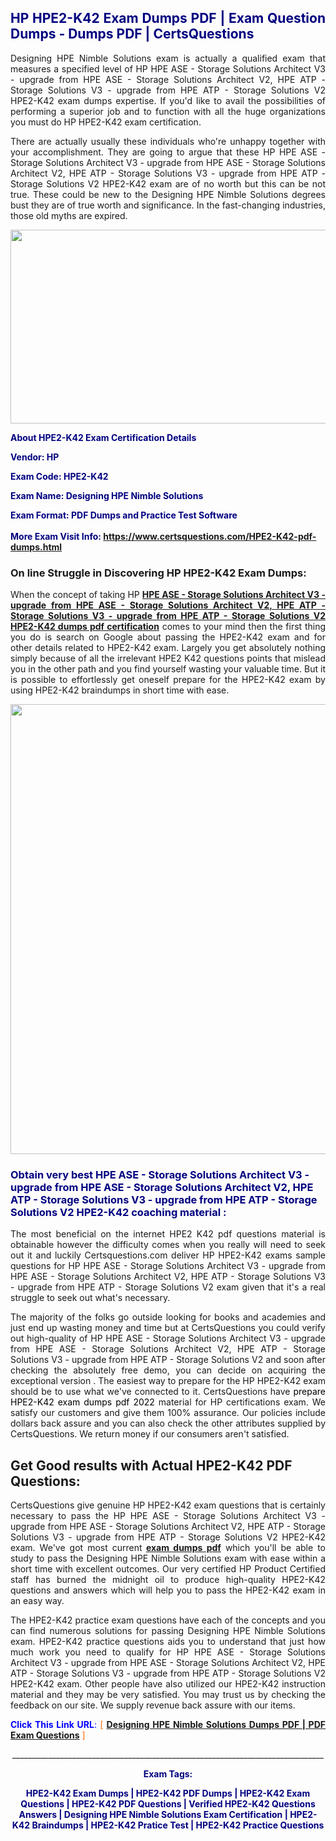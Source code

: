 <h2 style="text-align: justify;"><span style="color: #000080;">HP HPE2-K42 Exam Dumps PDF | Exam Question Dumps - Dumps PDF | CertsQuestions</span></h2>
<p style="text-align: justify;">Designing HPE Nimble Solutions exam is actually a qualified exam that measures a specified level of HP HPE ASE - Storage Solutions Architect V3 - upgrade from HPE ASE - Storage Solutions Architect V2, HPE ATP - Storage Solutions V3 - upgrade from HPE ATP - Storage Solutions V2 HPE2-K42 exam dumps expertise. If you'd like to avail the possibilities of performing a superior job and to function with all the huge organizations you must do HP HPE2-K42 exam certification.</p>
<p style="text-align: justify;">There are actually usually these individuals who're unhappy together with your accomplishment. They are going to argue that these HP HPE ASE - Storage Solutions Architect V3 - upgrade from HPE ASE - Storage Solutions Architect V2, HPE ATP - Storage Solutions V3 - upgrade from HPE ATP - Storage Solutions V2 HPE2-K42 exam are of no worth but this can be not true. These could be new to the Designing HPE Nimble Solutions degrees bust they are of true worth and significance. In the fast-changing industries, those old myths are expired.</p>
<p><img style="display: block; margin-left: auto; margin-right: auto;" src="https://i.imgur.com/eaP4ae9.png" width="840" height="310" /></p>
<p><span style="color: #000080;"><strong>About HPE2-K42 Exam Certification Details</strong></span></p>
<p><span style="color: #000080;"><strong>Vendor: HP<br /></strong></span></p>
<p><span style="color: #000080;"><strong>Exam Code: HPE2-K42</strong></span></p>
<p><span style="color: #000080;"><strong>Exam Name: Designing HPE Nimble Solutions</strong></span></p>
<p><span style="color: #000080;"><strong>Exam Format: PDF Dumps and Practice Test Software<br /><br />More Exam Visit Info: <span style="color: #ff6600;"><a href="https://www.certsquestions.com/HPE2-K42-pdf-dumps.html">https://www.certsquestions.com/HPE2-K42-pdf-dumps.html</a></span></strong></span></p>
<h3>On line Struggle in Discovering HP HPE2-K42 Exam Dumps:</h3>
<p style="text-align: justify;">When the concept of taking HP <a href="https://www.certsquestions.com/HPE2-K42-pdf-dumps.html"><strong>HPE ASE - Storage Solutions Architect V3 - upgrade from HPE ASE - Storage Solutions Architect V2, HPE ATP - Storage Solutions V3 - upgrade from HPE ATP - Storage Solutions V2 HPE2-K42 dumps pdf certification</strong></a> comes to your mind then the first thing you do is search on Google about passing the HPE2-K42 exam and for other details related to HPE2-K42 exam. Largely you get absolutely nothing simply because of all the irrelevant HPE2 K42 questions points that mislead you in the other path and you find yourself wasting your valuable time. But it is possible to effortlessly get oneself prepare for the HPE2-K42 exam by using HPE2-K42 braindumps in short time with ease.</p>
<p><a href="https://www.certsquestions.com/HPE2-K42-pdf-dumps.html"><img style="display: block; margin-left: auto; margin-right: auto;" src="https://i.imgur.com/pxhoKQ2.png" width="720" /></a></p>
<h3><span style="color: #000080;">Obtain very best HPE ASE - Storage Solutions Architect V3 - upgrade from HPE ASE - Storage Solutions Architect V2, HPE ATP - Storage Solutions V3 - upgrade from HPE ATP - Storage Solutions V2 HPE2-K42 coaching material :</span></h3>
<p style="text-align: justify;">The most beneficial on the internet HPE2 K42 pdf questions material is obtainable however the difficulty comes when you really will need to seek out it and luckily Certsquestions.com deliver HP HPE2-K42 exams sample questions for HP HPE ASE - Storage Solutions Architect V3 - upgrade from HPE ASE - Storage Solutions Architect V2, HPE ATP - Storage Solutions V3 - upgrade from HPE ATP - Storage Solutions V2 exam given that it's a real struggle to seek out what's necessary.</p>
<p style="text-align: justify;">The majority of the folks go outside looking for books and academies and just end up wasting money and time but at CertsQuestions you could verify out high-quality of HP HPE ASE - Storage Solutions Architect V3 - upgrade from HPE ASE - Storage Solutions Architect V2, HPE ATP - Storage Solutions V3 - upgrade from HPE ATP - Storage Solutions V2 and soon after checking the absolutely free demo, you can decide on acquiring the exceptional version . The easiest way to prepare for the HP HPE2-K42 exam should be to use what we've connected to it. CertsQuestions have <span style="color: #000000;">prepare HPE2-K42 exam dumps pdf 2022</span> material for HP certifications exam. We satisfy our customers and give them 100% assurance. Our policies include dollars back assure and you can also check the other attributes supplied by CertsQuestions. We return money if our consumers aren't satisfied.</p>
<h2>Get Good results with Actual HPE2-K42 PDF Questions:</h2>
<p style="text-align: justify;">CertsQuestions give genuine HP HPE2-K42 exam questions that is certainly necessary to pass the HP HPE ASE - Storage Solutions Architect V3 - upgrade from HPE ASE - Storage Solutions Architect V2, HPE ATP - Storage Solutions V3 - upgrade from HPE ATP - Storage Solutions V2 HPE2-K42 exam. We've got most current<strong>&nbsp;<a href="https://www.certsquestions.com/">exam dumps pdf</a></strong>&nbsp;which you'll be able to study to pass the Designing HPE Nimble Solutions exam with ease within a short time with excellent outcomes. Our very certified HP Product Certified staff has burned the midnight oil to produce high-quality HPE2-K42 questions and answers which will help you to pass the HPE2-K42 exam in an easy way.</p>
<p style="text-align: justify;">The HPE2-K42 practice exam questions have each of the concepts and you can find numerous solutions for passing Designing HPE Nimble Solutions exam. HPE2-K42 practice questions aids you to understand that just how much work you need to qualify for HP HPE ASE - Storage Solutions Architect V3 - upgrade from HPE ASE - Storage Solutions Architect V2, HPE ATP - Storage Solutions V3 - upgrade from HPE ATP - Storage Solutions V2 HPE2-K42 exam. Other people have also utilized our HPE2-K42 instruction material and they may be very satisfied. You may trust us by checking the feedback on our site. We supply revenue back assure with our items.</p>
<p style="text-align: justify;"><span style="color: #0000ff;"><strong>Click This Link URL</strong>:</span> <span style="color: #ff6600;">[ <strong><a href="https://www.certsquestions.com/hp-product-certified-certification.html">Designing HPE Nimble Solutions Dumps PDF | PDF Exam Questions</a></strong> ]</span></p>
<p style="text-align: center;">______________________________________________________________________________</p>
<p style="text-align: center;"><span style="color: #000080;"><strong>Exam Tags:</strong></span></p>
<p style="text-align: center;"><span style="color: #000080;"><strong>HPE2-K42 Exam Dumps | HPE2-K42 PDF Dumps | HPE2-K42 Exam Questions | HPE2-K42 PDF Questions | Verified HPE2-K42 Questions Answers | Designing HPE Nimble Solutions Exam Certification | HPE2-K42 Braindumps | HPE2-K42 Pratice Test | HPE2-K42 Practice Questions</strong></span></p>
